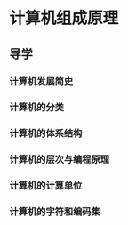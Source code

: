 # 计算机组成原理
## 导学
### 计算机发展简史
### 计算机的分类
### 计算机的体系结构
### 计算机的层次与编程原理
### 计算机的计算单位
### 计算机的字符和编码集
##
##
##
